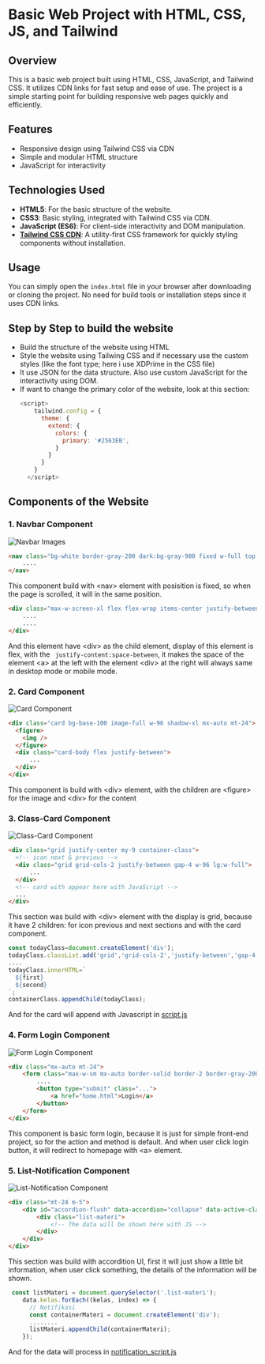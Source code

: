 # Basic Web Project with HTML, CSS, JS, and Tailwind

## Overview
This is a basic web project built using HTML, CSS, JavaScript, and Tailwind CSS. It utilizes CDN links for fast setup and ease of use. The project is a simple starting point for building responsive web pages quickly and efficiently.

## Features
- Responsive design using Tailwind CSS via CDN
- Simple and modular HTML structure
- JavaScript for interactivity

## Technologies Used
- **HTML5**: For the basic structure of the website.
- **CSS3**: Basic styling, integrated with Tailwind CSS via CDN.
- **JavaScript (ES6)**: For client-side interactivity and DOM manipulation.
- **[Tailwind CSS CDN](https://cdn.tailwindcss.com/)**: A utility-first CSS framework for quickly styling components without installation.

## Usage
You can simply open the `index.html` file in your browser after downloading or cloning the project. No need for build tools or installation steps since it uses CDN links.

## Step by Step to build the website
- Build the structure of the website using HTML
- Style the website using Tailwing CSS and if necessary use the custom styles (like the font type; here i use XDPrime in the CSS file)
- It use JSON for the data structure. Also use custom JavaScript for the interactivity using DOM.
- If want to change the primary color of the website, look at this section:
    ```javascript
    <script>
        tailwind.config = {
          theme: {
            extend: {
              colors: {
                primary: '#2563EB',
              }
            }
          }
        }
      </script>

## Components of the Website
### 1. Navbar Component
![Navbar Images](image.png)

```html
<nav class="bg-white border-gray-200 dark:bg-gray-900 fixed w-full top-0 z-50">
    ....
</nav>
```

This component build with \<nav> element with posisition is fixed, so when the page is scrolled, it will in the same position.

```html
<div class="max-w-screen-xl flex flex-wrap items-center justify-between mx-auto p-4">
    ....
    ....
</div>
```

And this element have \<div> as the child element, display of this element is flex, with the ``` justify-content:space-between```, it makes the space of the element \<a> at the left with the element \<div> at the right will always same in desktop mode or mobile mode.

### 2. Card Component
![Card Component](image-1.png)
```html
<div class="card bg-base-100 image-full w-96 shadow-xl mx-auto mt-24">
  <figure>
    <img />
  </figure>
  <div class="card-body flex justify-between">
      ...
  </div>
</div>
```

This component is build with \<div> element, with the children are \<figure> for the image and \<div> for the content
### 3. Class-Card Component
![Class-Card Component](image-2.png)

```html
<div class="grid justify-center my-9 container-class">
  <!-- icon next & previous -->
  <div class="grid grid-cols-2 justify-between gap-4 w-96 lg:w-full">
      ...
  </div>
  <!-- card with appear here with JavaScript -->
  ...
</div>
```

This section was build with \<div> element with the display is grid, because it have 2 children: for icon previous and next sections and with the card component. 

```javascript
const todayClass=document.createElement('div');
todayClass.classList.add('grid','grid-cols-2','justify-between','gap-4','w-96', 'lg:w-full','mt-3','today-class');
....
todayClass.innerHTML=`
  ${first}
  ${second}
`;
containerClass.appendChild(todayClass);
```

And for the card will append with Javascript in [script.js](./script/script.js)
### 4. Form Login Component
![Form Login Component](image-3.png)

```html
<div class="mx-auto mt-24">
    <form class="max-w-sm mx-auto border-solid border-2 border-gray-200 p-10 rounded-2xl">
        ....
        <button type="submit" class="...">
            <a href="home.html">Login</a>
        </button>
    </form>
</div>
```

This component is basic form login, because it is just for simple front-end project, so for the action and method is default. And when user click login button, it will redirect to homepage with \<a> element.
### 5. List-Notification Component
![List-Notification Component](image-5.png)

```html
<div class="mt-24 m-5">
    <div id="accordion-flush" data-accordion="collapse" data-active-classes="bg-white dark:bg-gray-900 text-gray-900 dark:text-white" data-inactive-classes="text-gray-500 dark:text-gray-400">
        <div class="list-materi">
            <!-- The data will be shown here with JS -->
        </div>   
    </div>
</div>
```

This section was build with accordition UI, first it will just show a little bit information, when user click something, the details of the information will be shown.

```javascript
 const listMateri = document.querySelector('.list-materi');
    data.kelas.forEach((kelas, index) => {
      // Notifikasi
      const containerMateri = document.createElement('div');
      ........
      listMateri.appendChild(containerMateri);
    });
```

And for the data will process in [notification_script.js](./script/notification_script.js)